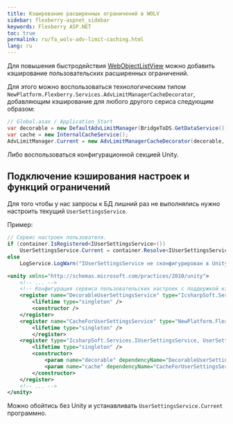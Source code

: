 ```yaml
---
title: Кэширование расширенных ограничений в WOLV
sidebar: flexberry-aspnet_sidebar
keywords: Flexberry ASP.NET
toc: true
permalink: ru/fa_wolv-adv-limit-caching.html
lang: ru
---
```


Для повышения быстродействия [WebObjectListView](fa_web-object-list-view.html) можно добавить кэширование пользовательских расширенных ограничений.

Для этого можно воспользоваться технологическим типом `NewPlatform.Flexberry.Services.AdvLimitManagerCacheDecorator`, добавляющим кэширование для любого другого сериса следующим образом:

```csharp
// Global.asax / Application_Start
var decorable = new DefaultAdvLimitManager(BridgeToDS.GetDataService());
var cache = new InternalCacheService();
AdvLimitManager.Current = new AdvLimitManagerCacheDecorator(decorable, cache);
```

Либо воспользоваться конфигурационной секцией Unity.

## Подключение кэширования настроек и функций ограничений

Для того чтобы у нас запросы к БД лишний раз не выполнялись нужно настроить текущий `UserSettingsService`.

Пример:

```csharp
// Сервис настроек пользователя.
if (container.IsRegistered<IUserSettingsService>())
    UserSettingsService.Current = container.Resolve<IUserSettingsService>();
else
    LogService.LogWarn("IUserSettingsService не сконфигурирован в Unity. Будет использована реализация по умолчанию.");
```

```xml
<unity xmlns="http://schemas.microsoft.com/practices/2010/unity">
    <!-- ... -->
    <!-- Конфигурация сервиса пользовательских настроек с поддержкой кэширования. -->
    <register name="DecorableUserSettingsService" type="IcsharpSoft.Services.IUserSettingsService, UserSettingsService" mapTo="IcsharpSoft.Services.UserSettingsService, UserSettingsService">
        <lifetime type="singleton" />
        <constructor />
    </register>
    <register name="CacheForUserSettingsService" type="NewPlatform.Flexberry.Services.ICacheService, IcsharpSoft.STORMNET.Web.Tools" mapTo="NewPlatform.Flexberry.Services.InternalCacheService, IcsharpSoft.STORMNET.Web.Tools">
        <lifetime type="singleton" />
        </register>
    <register type="IcsharpSoft.Services.IUserSettingsService, UserSettingsService" mapTo="NewPlatform.Flexberry.Services.UserSettingsServiceCacheDecorator, IcsharpSoft.STORMNET.Web.Tools">
        <lifetime type="singleton" />
        <constructor>
            <param name="decorable" dependencyName="DecorableUserSettingsService" />
            <param name="cache" dependencyName="CacheForUserSettingsService" />
        </constructor>
    </register>
    <!-- ... -->
</unity>
```

Можно обойтись без Unity и устанавливать `UserSettingsService.Current` программно.
